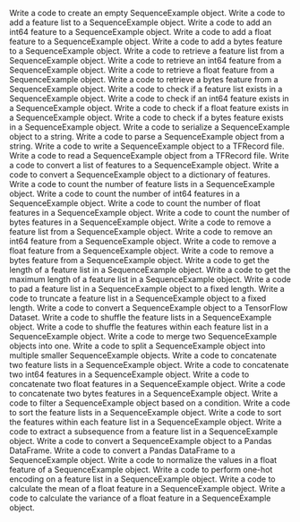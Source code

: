 Write a code to create an empty SequenceExample object.
Write a code to add a feature list to a SequenceExample object.
Write a code to add an int64 feature to a SequenceExample object.
Write a code to add a float feature to a SequenceExample object.
Write a code to add a bytes feature to a SequenceExample object.
Write a code to retrieve a feature list from a SequenceExample object.
Write a code to retrieve an int64 feature from a SequenceExample object.
Write a code to retrieve a float feature from a SequenceExample object.
Write a code to retrieve a bytes feature from a SequenceExample object.
Write a code to check if a feature list exists in a SequenceExample object.
Write a code to check if an int64 feature exists in a SequenceExample object.
Write a code to check if a float feature exists in a SequenceExample object.
Write a code to check if a bytes feature exists in a SequenceExample object.
Write a code to serialize a SequenceExample object to a string.
Write a code to parse a SequenceExample object from a string.
Write a code to write a SequenceExample object to a TFRecord file.
Write a code to read a SequenceExample object from a TFRecord file.
Write a code to convert a list of features to a SequenceExample object.
Write a code to convert a SequenceExample object to a dictionary of features.
Write a code to count the number of feature lists in a SequenceExample object.
Write a code to count the number of int64 features in a SequenceExample object.
Write a code to count the number of float features in a SequenceExample object.
Write a code to count the number of bytes features in a SequenceExample object.
Write a code to remove a feature list from a SequenceExample object.
Write a code to remove an int64 feature from a SequenceExample object.
Write a code to remove a float feature from a SequenceExample object.
Write a code to remove a bytes feature from a SequenceExample object.
Write a code to get the length of a feature list in a SequenceExample object.
Write a code to get the maximum length of a feature list in a SequenceExample object.
Write a code to pad a feature list in a SequenceExample object to a fixed length.
Write a code to truncate a feature list in a SequenceExample object to a fixed length.
Write a code to convert a SequenceExample object to a TensorFlow Dataset.
Write a code to shuffle the feature lists in a SequenceExample object.
Write a code to shuffle the features within each feature list in a SequenceExample object.
Write a code to merge two SequenceExample objects into one.
Write a code to split a SequenceExample object into multiple smaller SequenceExample objects.
Write a code to concatenate two feature lists in a SequenceExample object.
Write a code to concatenate two int64 features in a SequenceExample object.
Write a code to concatenate two float features in a SequenceExample object.
Write a code to concatenate two bytes features in a SequenceExample object.
Write a code to filter a SequenceExample object based on a condition.
Write a code to sort the feature lists in a SequenceExample object.
Write a code to sort the features within each feature list in a SequenceExample object.
Write a code to extract a subsequence from a feature list in a SequenceExample object.
Write a code to convert a SequenceExample object to a Pandas DataFrame.
Write a code to convert a Pandas DataFrame to a SequenceExample object.
Write a code to normalize the values in a float feature of a SequenceExample object.
Write a code to perform one-hot encoding on a feature list in a SequenceExample object.
Write a code to calculate the mean of a float feature in a SequenceExample object.
Write a code to calculate the variance of a float feature in a SequenceExample object.